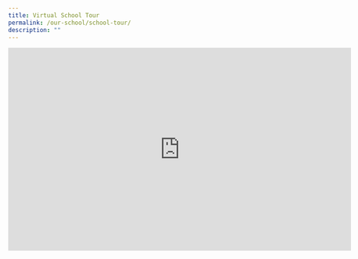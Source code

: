 ```yaml
---
title: Virtual School Tour
permalink: /our-school/school-tour/
description: ""
---
```

<iframe width="700" height="415" src="https://www.youtube.com/embed/JkOZx0OqvO8" title="YouTube video player" frameborder="0" allow="accelerometer; autoplay; clipboard-write; encrypted-media; gyroscope; picture-in-picture" allowfullscreen=""></iframe>